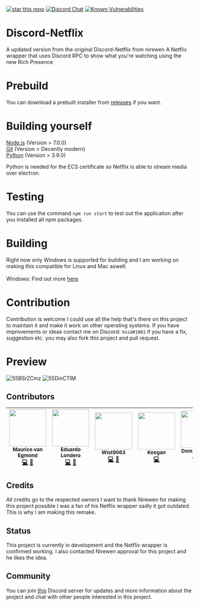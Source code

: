 [![star this repo](https://githubbadges.com/star.svg?user=Terroriser1&repo=Discord-Netflix&style=flat)](https://github.com/Terroriser1/Discord-Netflix)
[![Discord Chat](https://img.shields.io/discord/868546947953356860)](https://discord.gg/kbf8EjpxbU)
[![Known Vulnerabilities](https://snyk.io/test/github/Terroriser1/Discord-Netflix/badge.svg)](https://snyk.io/test/github/Terroriser1/Discord-Netflix)
# Discord-Netflix
A updated version from the original Discord-Netflix from nirewen
A Netflix wrapper that uses Discord RPC to show what you're watching using the new Rich Presence
# Prebuild
You can download a prebuilt installer from [releases](https://github.com/Terroriser1/Discord-Netflix/releases) if you want.
# Building yourself
[Node.js](https://nodejs.org/en/) (Version > 7.0.0)<br>
[Git](https://git-scm.com/) (Version > Decently modern)<br>
[Python](https://www.python.org/downloads/) (Version > 3.9.0)<br>

Python is needed for the ECS certificate so Netflix is able to stream media over electron.
# Testing
You can use the command ``npm run start`` to test out the application after you installed all npm packages.
# Building
Right now only Windows is supported for building and I am working on making this compatible for Linux and Mac aswell.<br>
<br>
Windows: Find out more [here](https://github.com/Terroriser1/Discord-Netflix/wiki)
<br>
# Contribution
Contribution is welcome I could use all the help that's there on this project to maintain it and make it work on other operating systems. If you have improvements or ideas contact me on Discord: `Void#1001` if you have a fix, suggestion etc. you may also fork this project and pull request.
# Preview
![55BSrZCmz](https://user-images.githubusercontent.com/35117713/127468125-acee59f2-e003-44bb-99eb-f202d90daf29.png)
![55DinCTIM](https://user-images.githubusercontent.com/35117713/127519675-ffb30795-707b-49b4-89e3-60180dbc0379.png)
## Contributors
<!-- ALL-CONTRIBUTORS-LIST:START - Do not remove or modify this section -->
<!-- prettier-ignore -->
| [<img src="https://avatars.githubusercontent.com/u/35117713?v=4" width="100px;"/><br /><sub><b>Maurice van Egmond</b></sub>](https://github.com/Terroriser1 "Void#1001")<br />[💻](https://github.com/Terroriser1 "Code") [🎨](#design-nirewen "Design")| [<img src="https://avatars1.githubusercontent.com/u/8761479?v=4" width="100px;"/><br /><sub><b>Eduardo Londero</b></sub>](https://github.com/nirewen "Nirewen#9011")<br />[💻](https://github.com/nirewen/discord-netflix/commits?author=nirewen "Code") [🎨](#design-nirewen "Design") | [<img src="https://avatars0.githubusercontent.com/u/22089269?v=4" width="100px;"/><br /><sub><b>Wist9063</b></sub>](https://hexaplexsoftware.ga/ "Wistful__#9063")<br />[💻](https://github.com/nirewen/discord-netflix/commits?author=Wist9063 "Code") [🎨](#design-Wist9063 "Design") | [<img src="https://avatars1.githubusercontent.com/u/27071605?v=4" width="100px;"/><br /><sub><b>Keegan</b></sub>](https://keyygan.me "Keyygan#0001")<br />[💻](https://github.com/nirewen/discord-netflix/commits?author=Keyygan "Code") | [<img src="https://avatars2.githubusercontent.com/u/13137236?v=4" width="100px;"/><br /><sub><b>Dominic Fitch-Jones</b></sub>](https://github.com/dmfj "Dmfj#0001")<br />[💡](# "Support") | [<img src="https://avatars0.githubusercontent.com/u/3434404?v=4" width="100px;"/><br /><sub><b>NovusTheory</b></sub>](https://modulobot.xyz "NovusTheory#2244")<br />[💻](https://github.com/nirewen/discord-netflix/commits?author=NovusTheory "Code") | [<img src="https://user-images.githubusercontent.com/35117713/127240008-c7bd7448-87e6-426d-a6f5-7bd64a0b7033.jpg" width="100px"><br /><sub><b>Maik</b></sub>](# "Maik#8097")<br />[📹](https://www.youtube.com/watch?v=8AYBykvOKzo "Video")[✅](# "Tutorial") |
| :---: | :---: | :---: | :---: | :---: | :---: | :---: |
<!-- ALL-CONTRIBUTORS-LIST:END -->
## Credits
All credits go to the respected owners I want to thank Nirewen for making this project possible I was a fan of his Netflix wrapper sadly it got outdated. This is why I am making this remake.
## Status
This project is currently in development and the Netflix wrapper is confirmed working. I also contacted Nirewen approval for this project and he likes the idea.
## Community
You can join [this](https://discord.gg/mJYxxeZygw) Discord server for updates and more information about the project and chat with other people interested in this project.
